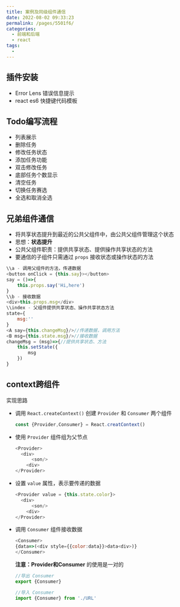 ```yaml
---
title: 案例及同级组件通信
date: 2022-08-02 09:33:23
permalink: /pages/5501f6/
categories:
  - 前端和后端
  - react
tags:
  - 
---
```

## 插件安装

- Error Lens 错误信息提示
- react es6 快捷键代码模板



## Todo编写流程

- 列表展示
- 删除任务
- 修改任务状态
- 添加任务功能
- 双击修改任务
- 底部任务个数显示
- 清空任务
- 切换任务赛选
- 全选和取消全选

## 兄弟组件通信

- 将共享状态提升到最近的公共父组件中，由公共父组件管理这个状态
- 思想：**状态提升**
- 公共父组件职责：提供共享状态、提供操作共享状态的方法
- 要通信的子组件只需通过 `props` 接收状态或操作状态的方法

```js
\\a - 调用父组件的方法，传递数据
<button onClick = {this.say}></button>
say = ()=>{
    this.props.say('Hi,here')
}
\\b - 接收数据
<div>this.props.msg</div>
\\index - 父组件提供共享状态、操作共享状态方法
state={
    msg:''
}
<A say={this.changeMsg}/>//传递数据，调用方法
<B msg={this.state.msg}/>//接收数据
changeMsg = (msg)=>{//提供共享状态、方法
    this.setState({
        msg
    })
}
```

## context跨组件

实现思路

- 调用 `React.createContext()` 创建 `Provider` 和 `Consumer` 两个组件

  ```js
  const {Provider,Consumer} = React.creatContext()
  ```
  
- 使用 `Provider` 组件组为父节点

  ```js
  <Provider>
  	<div>
      	<son/>
      <div>    
  </Provider>
  ```

- 设置 `value` 属性，表示要传递的数据

  ```js
  <Provider value = {this.state.color}>
  	<div>
      	<son/>
      <div>    
  </Provider>
  ```

- 调用 `Consumer` 组件接收数据

  ```js
  <Consumer>  
  {data=>(<div style={{color:data}}>data<div>)}    
  </Consumer>
  ```

  **注意：Provider和Consumer** 的使用是一对的

  ```js
  //导出 Consumer 
  export {Consumer}
  ```

  

  ```js
  //导入 Consumer
  import {Consumer} from './URL'
  ```

  




  

  

  



































